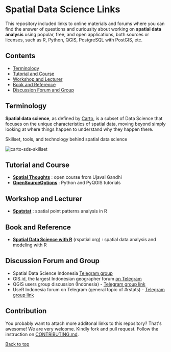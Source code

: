 # Spatial Data Science Links

This repository included links to online materials and forums where you can find the answer of questions and curiousity about working on **spatial data analysis** using popular, free, and open applications, both sources or licenses, such as R, Python, QGIS, PostgreSQL with PostGIS, etc.

## Contents

- [Terminology](https://github.com/akherlan/sdslisting#terminology)
- [Tutorial and Course](https://github.com/akherlan/sdslisting#tutorial-and-course)
- [Workshop and Lecturer](https://github.com/akherlan/sdslisting#workshop-and-lecturer)
- [Book and Reference](https://github.com/akherlan/sdslisting#book-and-reference)
- [Discussion Forum and Group](https://github.com/akherlan/sdslisting#discussion-forum-and-group)


## Terminology

**Spatial data science**, as defined by [Carto](https://carto.com/what-is-spatial-data-science/), is a subset of Data Science that focuses on the unique characteristics of spatial data, moving beyond simply looking at where things happen to understand why they happen there.

Skillset, tools, and technology behind spatial data science

![carto-sds-skillset](https://carto.com/img/definitions/spatial-analysis-languages.2906f68c.png)


## Tutorial and Course

- [**Spatial Thoughts**](https://courses.spatialthoughts.com/index.html) : open course from Ujaval Gandhi
- [**OpenSourceOptions**](https://opensourceoptions.com/tutorials/) : Python and PyQGIS tutorials


## Workshop and Lecturer

- [**Spatstat**](http://spatstat.org/workshops.html) : spatial point patterns analysis in R


## Book and Reference

- [**Spatial Data Science with R**](https://www.rspatial.org/index.html) (rspatial.org) : spatial data analysis and modeling with R


## Discussion Forum and Group

- Spatial Data Science Indonesia [Telegram group](https://t.me/sains_data_spasial)
- GIS.id, the largest Indonesian geographer forum [on Telegram](https://t.me/gis_id)
- QGIS users group discussion (Indonesia) - [Telegram group link](https://t.me/qgisindonesia)
- UseR Indonesia forum on Telegram (general topic of #rstats) - [Telegram group link](https://t.me/GNURIndonesia)


## Contribution

You probably want to attach more additonal links to this repository? That's awesome! We are very welcome. Kindly fork and pull request. Follow the instruction on [CONTRIBUTING.md](https://github.com/akherlan/sdslisting/blob/main/CONTRIBUTING.md).

[Back to top](https://github.com/akherlan/sdslisting#Contents)
